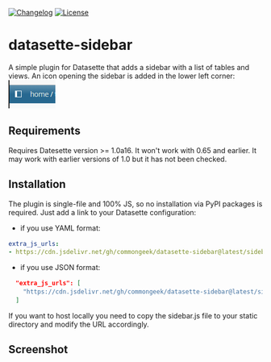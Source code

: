 [![Changelog](https://img.shields.io/github/v/release/commongeek/datasette-sidebar?include_prereleases&label=changelog)](https://github.com/commongeek/datasette-sidebar/releases)
[![License](https://img.shields.io/badge/license-Apache%202.0-blue.svg)](https://github.com/commongeek/datasette-sidebar/blob/main/LICENSE)

# datasette-sidebar
A simple plugin for Datasette that adds a sidebar with a list of tables and views.
An icon opening the sidebar is added in the lower left corner:
![icon](screenshots/icon.png)

## Requirements

Requires Datesette version >= 1.0a16. It won't work with 0.65 and earlier. It may work with earlier versions of 1.0 but it has not been checked.

## Installation

The plugin is single-file and 100% JS, so no installation via PyPI packages is required. Just add a link to your Datasette configuration:

- if you use YAML format:
```yaml
extra_js_urls:
- https://cdn.jsdelivr.net/gh/commongeek/datasette-sidebar@latest/sidebar.min.js
```

- if you use JSON format:
```json
  "extra_js_urls": [
    "https://cdn.jsdelivr.net/gh/commongeek/datasette-sidebar@latest/sidebar.min.js"
  ]
```
If you want to host locally you need to copy the sidebar.js file to your static directory and modify the URL accordingly.

## Screenshot

